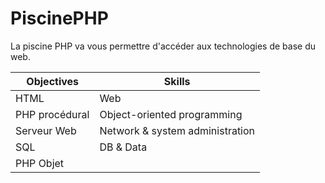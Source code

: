 # PiscinePHP
La piscine PHP va vous permettre d'accéder aux technologies de base du web.

|Objectives		| Skills |
|----------------|-------------|
|HTML 			| Web |
|PHP procédural	| Object-oriented programming |
|Serveur Web		| Network & system administration |
|SQL				| DB & Data |
|PHP Objet		| |
